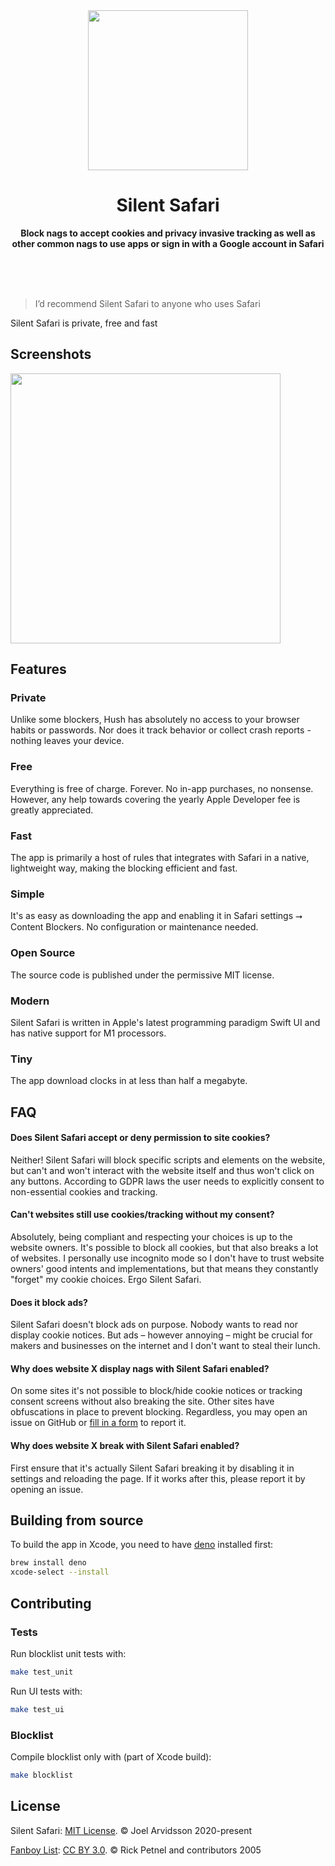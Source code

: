 <div align="center">
  <a href="https://github.com/luongthomas/Silent-Safari-iOS/commit/4f0b939f6560c1a545b04e22a2c87a41fe4e3224"><img src="https://user-images.githubusercontent.com/378279/102943111-6dfe0500-44b7-11eb-9e9a-1c77d53a04ab.png" width="256" height="256"></a>
  <h1>Silent Safari</h1>
  <p>
    <b>Block nags to accept cookies and privacy invasive tracking as well as other common nags to use apps or sign in with a Google account in Safari</b>
  </p>
  <br>
  <br>
  <br>
</div>

>I’d recommend Silent Safari to anyone who uses Safari


Silent Safari is private, free and fast
<!-- – [read more on the website](https://oblador.github.io/hush/). -->

<!-- ## Download

### iOS

[![](https://linkmaker.itunes.apple.com/assets/shared/badges/en-us/appstore-lrg.svg)](https://apps.apple.com/app/id1544743900)

Requires iOS 14 or later.

### macOS

[![](https://linkmaker.itunes.apple.com/assets/shared/badges/en-us/macappstore-lrg.svg)](https://apps.apple.com/app/id1544743900)

Requires macOS 11 or later. [Direct download](https://github.com/oblador/hush/releases/latest/download/Hush.dmg). -->

## Screenshots

<img width="432" src="https://user-images.githubusercontent.com/378279/102943263-da790400-44b7-11eb-9c4e-ee6870da3c24.png">

## Features

### Private
Unlike some blockers, Hush has absolutely no access to your browser habits or passwords. Nor does it track behavior or collect crash reports - nothing leaves your device.

### Free
Everything is free of charge. Forever. No in-app purchases, no nonsense. However, any help towards covering the yearly Apple Developer fee is greatly appreciated.

### Fast
The app is primarily a host of rules that integrates with Safari in a native, lightweight way, making the blocking efficient and fast.

### Simple
It's as easy as downloading the app and enabling it in Safari settings ⭢ Content Blockers. No configuration or maintenance needed.

### Open Source
The source code is published under the permissive MIT license.

### Modern
Silent Safari is written in Apple's latest programming paradigm Swift UI and has native support for M1 processors.

### Tiny
The app download clocks in at less than half a megabyte.

## FAQ

#### Does Silent Safari accept or deny permission to site cookies?

Neither! Silent Safari will block specific scripts and elements on the website, but can't and won't interact with the website itself and thus won't click on any buttons. According to GDPR laws the user needs to explicitly consent to non-essential cookies and tracking.

#### Can't websites still use cookies/tracking without my consent?

Absolutely, being compliant and respecting your choices is up to the website owners. It's possible to block all cookies, but that also breaks a lot of websites. I personally use incognito mode so I don't have to trust website owners' good intents and implementations, but that means they constantly "forget" my cookie choices. Ergo Silent Safari.

#### Does it block ads?

Silent Safari doesn't block ads on purpose. Nobody wants to read nor display cookie notices. But ads – however annoying – might be crucial for makers and businesses on the internet and I don't want to steal their lunch.

#### Why does website X display nags with Silent Safari enabled?

On some sites it's not possible to block/hide cookie notices or tracking consent screens without also breaking the site. Other sites have obfuscations in place to prevent blocking. Regardless, you may open an issue on GitHub or [fill in a form](https://docs.google.com/forms/d/e/1FAIpQLSeox139lwja1Yl94dIZLSg8Ga8Wt4PAWSmRwtIe7NPb7WtHMA/viewform) to report it.

#### Why does website X break with Silent Safari enabled?

First ensure that it's actually Silent Safari breaking it by disabling it in settings and reloading the page. If it works after this, please report it by opening an issue.

## Building from source

To build the app in Xcode, you need to have [deno](https://deno.land) installed first:

```sh
brew install deno
xcode-select --install
```

## Contributing

### Tests

Run blocklist unit tests with:
```bash
make test_unit
```

Run UI tests with:

```bash
make test_ui
```

### Blocklist

Compile blocklist only with (part of Xcode build):
```bash
make blocklist
```

## License

Silent Safari: [MIT License](http://opensource.org/licenses/mit-license.html). © Joel Arvidsson 2020-present

[Fanboy List](https://easylist.to): [CC BY 3.0](https://creativecommons.org/licenses/by/3.0/). © Rick Petnel and contributors 2005
